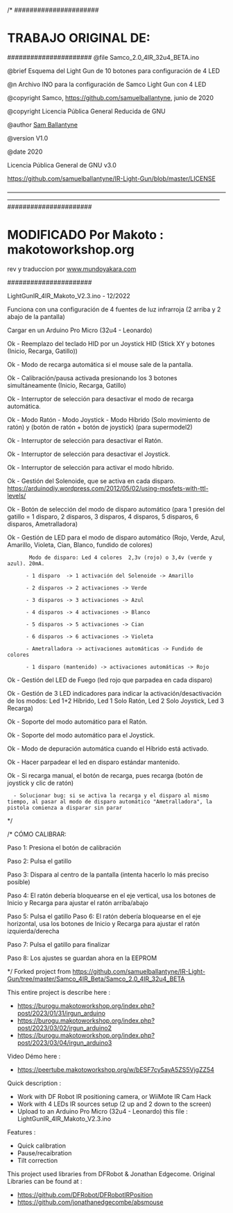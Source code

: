 /* ######################
   # TRABAJO ORIGINAL DE:
   ######################
   @file Samco_2.0_4IR_32u4_BETA.ino
   
   @brief Esquema del Light Gun de 10 botones para configuración de 4 LED
   
   @n Archivo INO para la configuración de Samco Light Gun con 4 LED
   
   @copyright   Samco, https://github.com/samuelballantyne, junio de 2020
   
   @copyright   Licencia Pública General Reducida de GNU
   
   @author [Sam Ballantyne](samuelballantyne@hotmail.com)
   
   @version  V1.0
   
   @date  2020
   
   Licencia Pública General de GNU v3.0
   
   https://github.com/samuelballantyne/IR-Light-Gun/blob/master/LICENSE
   
  ———————————————————————————————————————————————————————————————————————
   ######################
   
   # MODIFICADO Por Makoto : makotoworkshop.org
   
   rev y traduccion por www.mundoyakara.com
   
   ######################
   
   LightGunIR_4IR_Makoto_V2.3.ino - 12/2022
   
   Funciona con una configuración de 4 fuentes de luz infrarroja (2 arriba y 2 abajo de la pantalla)
   
   Cargar en un Arduino Pro Micro (32u4 - Leonardo)
   
   
   Ok - Reemplazo del teclado HID por un Joystick HID (Stick XY y botones (Inicio, Recarga, Gatillo))
   
   Ok - Modo de recarga automática si el mouse sale de la pantalla.
   
   Ok - Calibración/pausa activada presionando los 3 botones simultáneamente (Inicio, Recarga, Gatillo)
   
   Ok - Interruptor de selección para desactivar el modo de recarga automática.
   
   Ok - Modo Ratón - Modo Joystick - Modo Híbrido (Solo movimiento de ratón) y (botón de ratón + botón de joystick) (para supermodel2)
   
   Ok - Interruptor de selección para desactivar el Ratón.
   
   Ok - Interruptor de selección para desactivar el Joystick.
   
   Ok - Interruptor de selección para activar el modo híbrido.
   
   Ok - Gestión del Solenoide, que se activa en cada disparo.  https://arduinodiy.wordpress.com/2012/05/02/using-mosfets-with-ttl-levels/
   
   Ok - Botón de selección del modo de disparo automático (para 1 presión del gatillo = 1 disparo, 2 disparos, 3 disparos, 4 disparos, 5 disparos, 6 disparos, Ametralladora)
   
   Ok - Gestión de LED para el modo de disparo automático (Rojo, Verde, Azul, Amarillo, Violeta, Cian, Blanco, fundido de colores)
   
           Modo de disparo: Led 4 colores  2,3v (rojo) o 3,4v (verde y azul). 20mA.
           
          - 1 disparo  -> 1 activación del Solenoide -> Amarillo
          
          - 2 disparos -> 2 activaciones -> Verde
          
          - 3 disparos -> 3 activaciones -> Azul
          
          - 4 disparos -> 4 activaciones -> Blanco
          
          - 5 disparos -> 5 activaciones -> Cian
          
          - 6 disparos -> 6 activaciones -> Violeta
          
          - Ametralladora -> activaciones automáticas -> Fundido de colores
          
          - 1 disparo (mantenido) -> activaciones automáticas -> Rojo
          
   Ok - Gestión del LED de Fuego (led rojo que parpadea en cada disparo)
   
   Ok - Gestión de 3 LED indicadores para indicar la activación/desactivación de los modos: Led 1+2 Híbrido, Led 1 Solo Ratón, Led 2 Solo Joystick, Led 3 Recarga)
   
   Ok - Soporte del modo automático para el Ratón.
   
   Ok - Soporte del modo automático para el Joystick.
   
   Ok - Modo de depuración automática cuando el Híbrido está activado.
   
   Ok - Hacer parpadear el led en disparo estándar mantenido.
   
   Ok - Si recarga manual, el botón de recarga, pues recarga (botón de joystick y clic de ratón)
   
      - Solucionar bug: si se activa la recarga y el disparo al mismo tiempo, al pasar al modo de disparo automático "Ametralladora", la pistola comienza a disparar sin parar
      
*/


/* CÓMO CALIBRAR:

   Paso 1: Presiona el botón de calibración
   
   Paso 2: Pulsa el gatillo
   
   Paso 3: Dispara al centro de la pantalla (intenta hacerlo lo más preciso posible)
   
   Paso 4: El ratón debería bloquearse en el eje vertical, usa los botones de Inicio y Recarga para ajustar el ratón arriba/abajo
   
   Paso 5: Pulsa el gatillo
   Paso 6: El ratón debería bloquearse en el eje horizontal, usa los botones de Inicio y Recarga para ajustar el ratón izquierda/derecha
   
   Paso 7: Pulsa el gatillo para finalizar
   
   Paso 8: Los ajustes se guardan ahora en la EEPROM
   
*/
Forked project from https://github.com/samuelballantyne/IR-Light-Gun/tree/master/Samco_4IR_Beta/Samco_2.0_4IR_32u4_BETA

This entire project is describe here : 
- https://burogu.makotoworkshop.org/index.php?post/2023/01/31/irgun_arduino
- https://burogu.makotoworkshop.org/index.php?post/2023/03/02/irgun_arduino2
- https://burogu.makotoworkshop.org/index.php?post/2023/03/04/irgun_arduino3

Video Démo here :
- https://peertube.makotoworkshop.org/w/bESF7cy5ayA5ZS5VjgZZ54

Quick description : 
   - Work with DF Robot IR positioning camera, or WiiMote IR Cam Hack
   - Work with 4 LEDs IR sources setup (2 up and 2 down to the screen)
  -  Upload to an Arduino Pro Micro (32u4 - Leonardo) this file : LightGunIR_4IR_Makoto_V2.3.ino

Features :  
- Quick calibration  
- Pause/recaibration  
- Tilt correction  

This project used libraries from DFRobot & Jonathan Edgecome. Original Libraries can be found at :
- https://github.com/DFRobot/DFRobotIRPosition
- https://github.com/jonathanedgecombe/absmouse
